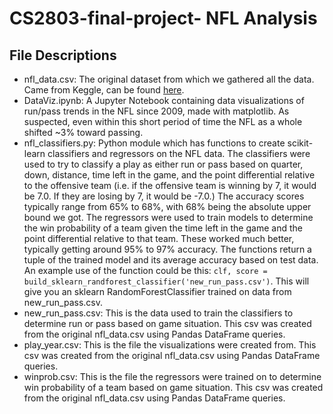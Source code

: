 # CS2803-final-project- NFL Analysis

## File Descriptions
- nfl_data.csv: The original dataset from which we gathered all the data. Came from Keggle, can be found [here](https://www.kaggle.com/maxhorowitz/nflplaybyplay2009to2016).
- DataViz.ipynb: A Jupyter Notebook containing data visualizations of run/pass trends in the NFL since 2009, made with matplotlib. As suspected, even within
this short period of time the NFL as a whole shifted ~3% toward passing.
- nfl_classifiers.py: Python module which has functions to create scikit-learn classifiers and regressors on the NFL data. The classifiers
were used to try to classify a play as either run or pass based on quarter, down, distance, time left in the game, and the point differential 
relative to the offensive team (i.e. if the offensive team is winning by 7, it would be 7.0. If they are losing by 7, it would be -7.0.)
The accuracy scores typically range from 65% to 68%, with 68% being the absolute upper bound we got. The regressors were used to 
train models to determine the win probability of a team given the time left in the game and the point differential relative to that team. 
These worked much better, typically getting around 95% to 97% accuracy. The functions return a tuple of the trained model and its average accuracy
based on test data. An example use of the function could be this: `clf, score = build_sklearn_randforest_classifier('new_run_pass.csv')`. This will
give you an sklearn RandomForestClassifier trained on data from new_run_pass.csv.
- new_run_pass.csv: This is the data used to train the classifiers to determine run or pass based on game situation. This csv was 
created from the original nfl_data.csv using Pandas DataFrame queries. 
- play_year.csv: This is the file the visualizations were created from. This csv was 
created from the original nfl_data.csv using Pandas DataFrame queries. 
- winprob.csv: This is the file the regressors were trained on to determine win probability of a team based on game situation. This csv was 
created from the original nfl_data.csv using Pandas DataFrame queries. 

